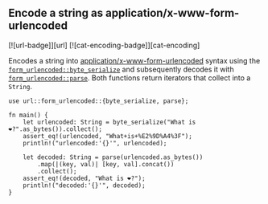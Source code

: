 ## Encode a string as application/x-www-form-urlencoded

[![url-badge]][url] [![cat-encoding-badge]][cat-encoding]

Encodes a string into [application/x-www-form-urlencoded] syntax
using the [`form_urlencoded::byte_serialize`] and subsequently
decodes it with [`form_urlencoded::parse`]. Both functions return iterators
that collect into a `String`.

```rust,edition2024
use url::form_urlencoded::{byte_serialize, parse};

fn main() {
    let urlencoded: String = byte_serialize("What is ❤?".as_bytes()).collect();
    assert_eq!(urlencoded, "What+is+%E2%9D%A4%3F");
    println!("urlencoded:'{}'", urlencoded);

    let decoded: String = parse(urlencoded.as_bytes())
        .map(|(key, val)| [key, val].concat())
        .collect();
    assert_eq!(decoded, "What is ❤?");
    println!("decoded:'{}'", decoded);
}
```

[`form_urlencoded::byte_serialize`]: https://docs.rs/url/*/url/form_urlencoded/fn.byte_serialize.html
[`form_urlencoded::parse`]: https://docs.rs/url/*/url/form_urlencoded/fn.parse.html

[application/x-www-form-urlencoded]: https://url.spec.whatwg.org/#application/x-www-form-urlencoded
